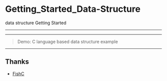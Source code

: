 # Getting_Started_Data-Structure
data structure Getting Started

---
---

> Demo: C language based data structure example

---

## Thanks
- [FishC](https://space.bilibili.com/314076440)
